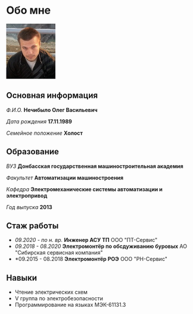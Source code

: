 # Обо мне
![фото](img/Photo.jpg)

## Основная информация
*Ф.И.О.* **Нечибыло Олег Васильевич**

*Дата рождения* **17.11.1989**

*Семейное положение* **Холост**

## Образование

*ВУЗ* **Донбасская государственная машиностроительная академия**

*Факультет* **Автоматизации машиностроения**

*Кафедра* **Электромеханические системы автоматизации и электропривод**

*Год выпуска* **2013**

## Стаж работы

* *09.2020 - по н. вр.* **Инженер АСУ ТП** ООО "ПТ-Сервис"
* *09.2018 - 08.2020* **Электромонтёр по обсдуживанию буровых** АО "Сибирская сервисная компания"
* *09.2015 - 08.2018 **Электромонтёр РОЭ** ООО "РН-Сервис"

## Навыки
* Чтение электрических схем
* V группа по электробезопасности
* Программирование на языках МЭК-61131.3